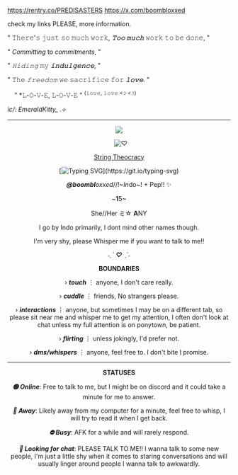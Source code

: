 
‎https://rentry.co/PREDISASTERS  ‎   ‎  ‎  ‎   ‎  ‎  ‎   ‎  ‎  ‎   ‎  ‎  ‎   ‎  ‎  ‎   ‎  ‎  ‎   ‎ ‎   ‎  ‎  ‎   ‎  ‎  ‎   ‎  ‎  ‎   ‎  ‎  ‎   ‎  ‎  ‎   ‎  ‎  ‎   ‎  ‎   ‎  ‎   ‎  ‎  ‎   ‎  ‎  ‎   ‎  ‎  ‎   ‎  ‎  ‎   ‎  ‎  ‎   ‎  ‎  ‎   ‎  ‎  ‎   ‎  ‎  ‎   ‎  ‎  ‎   ‎  ‎  ‎   ‎  ‎  ‎   ‎  ‎  ‎   ‎  ‎  ‎   ‎  ‎  ‎   ‎  ‎  ‎   ‎  ‎  ‎   ‎  ‎  ‎   ‎  ‎  ‎   ‎  ‎  ‎   ‎  ‎  ‎   ‎  ‎  ‎   ‎  ‎   ‎  ‎  ‎   ‎  ‎  ‎    ‎   ‎  ‎  ‎   ‎  ‎  ‎   ‎  ‎  ‎   ‎  ‎  ‎   ‎  ‎ ‎  ‎  ‎  ‎‎ ‎‎ https://x.com/boombloxxed

 check my links PLEASE, more information.
 ‎   ‎  ‎  ‎   ‎  ‎  ‎   ‎  ‎  ‎   ‎  ‎  ‎   ‎  ‎  ‎   ‎  ‎  ‎   ‎  ‎ 

" 𝚃𝚑𝚎𝚛𝚎'𝚜 𝚓𝚞𝚜𝚝 𝚜𝚘 𝚖𝚞𝚌𝚑 𝚠𝚘𝚛𝚔, ***𝚃𝚘𝚘 𝚖𝚞𝚌𝚑*** 𝚠𝚘𝚛𝚔 𝚝𝚘 𝚋𝚎 𝚍𝚘𝚗𝚎, "

 ‎" *Committing* to *commitments*, "

 " *𝙷𝚒𝚍𝚒𝚗𝚐* 𝚖𝚢 ***𝚒𝚗𝚍𝚞𝚕𝚐𝚎𝚗𝚌𝚎***, "
 ‎ ‎ ‎ ‎ ‎  ‎   ‎  ‎ ‎ ‎ ‎ ‎  ‎   ‎  ‎ ‎ ‎ ‎ ‎  ‎   ‎  ‎ ‎ ‎ ‎ ‎  ‎   ‎  ‎ ‎ ‎ ‎ ‎ ‎ ‎  ‎   ‎  ‎ ‎ ‎ ‎ ‎  ‎   ‎  ‎ ‎ ‎ ‎ ‎   ‎ ‎ ‎ ‎ ‎  ‎   ‎  ‎ ‎ ‎ ‎ ‎  ‎   ‎  ‎ ‎ ‎ ‎ ‎  ‎   ‎ ‎   ‎  ‎ ‎ ‎ ‎ ‎  ‎   ‎  ‎ ‎ ‎  ‎   ‎  ‎ ‎ ‎ ‎ ‎  ‎   ‎  ‎ ‎ ‎ ‎ ‎ ‎ ‎ ‎ ‎  ‎   ‎  ‎ ‎ ‎ ‎ ‎  ‎   ‎  ‎  ‎   ‎  ‎ ‎ ‎ ‎ ‎  ‎   ‎  ‎  ‎   ‎  ‎   ‎  ‎  ‎   ‎  ‎  ‎   ‎  ‎  ‎ ‎ ‎ ‎ ‎  ‎   ‎    ‎   ‎  ‎ ‎   ‎ ‎   ‎  ‎  ‎   ‎  ‎  
 
 " 𝚃𝚑𝚎 *𝚏𝚛𝚎𝚎𝚍𝚘𝚖* 𝚠𝚎 𝚜𝚊𝚌𝚛𝚒𝚏𝚒𝚌𝚎 𝚏𝚘𝚛 ***𝚕𝚘𝚟𝚎***. "

  ‎ ‎ ‎ ‎ ‎" *𝙻-𝙾-𝚅-𝙴, 𝙻-𝙾-𝚅-𝙴 " <sup>(𝚕𝚘𝚟𝚎, 𝚕𝚘𝚟𝚎 <𝟹 <𝟹)</sup>

‎*ic/: EmeraldKitty_ .⟡*
***
 <div align="center">

 ![](https://komarev.com/ghpvc/?username=your-github-username&style=plastic&color=yellow&label=Receptions.)
  
 ‎  ‎  ![♡](https://media1.tenor.com/m/1nnU0vlyn0MAAAAd/library-of-ruina.gif)

<a href="https://soundcloud.com/fugoairpods/mili-string-theocracy-library-of-ruina-theme-song?utm_source=clipboard&utm_medium=text&utm_campaign=social_sharing" class="sc-player">String Theocracy</a>

[![Typing SVG](https://readme-typing-svg.demolab.com?font=Arita+BuriM&weight=100&size=19&duration=2000&color=F7CF67&center=true&vCenter=true&width=600&height=100&lines=Open+the+cur-tains%2C+Lights-on%2C;Don't+miss+a+moment+of+this+Experiment.;Oh%2C+the+book+is+strange%2C;Like+clockwork+orange%2C;Keep+your+eyes+buttered+till'+the+end.;Which+%22You%22+are+you+going+to+be%3F;(Hm-mm-mm);Inside+the+mirror+do+you+see+(Ha-ah);Someone+else+in+that+body%3F;Dance+for+me%E2%80%94;One+and+Two+and%2C;Three+and%2C;Turn+around%2C;Sit+like+a+doggy%2C;Till'+I+finish+my+read!;Cut+it+off%2C+cut+down+your+loss%2C;All+that+stubborn+loyalty+is+gonna+get+you+killed%2C;In+a+world+built+on+convenient+theories.;For+all+the+puppets+on+TV%2C;There+is+comfort+in+the+strings.;If+you're+gonna+control+me%2C;At+least+make+it+interesting%2C+theatrically~;How+does+it+feel+to+be+free%3F;(Hm-mm-mm);Why+don't+you+try+it+yourself%3F+(Ha-ah-ah);The+gate+opened+on+me%2C;So+i+leaped%E2%80%94;Down%2C+down%2C+and+down+I+go;I+tell+myself+I'm+a+tough+girl;Down%2C+down%2C+and+down+I+go%2C;I+could+never%2C+ever%2C+ever+touch+the+soil.;My+heart+goes+right%2C;My+head+goes+left%2C;And+end+up+on+your+bed.;(Huh-ah.);Sure%2C+I'll+be+your+marionette+;Here%2C+tug+on+my+thread;Spread+me+open+for+dolly+pink%2C+snow+white+artificial+beauty;%E2%80%94Maybe+we're+all+cold+machines;Stuffed+in+the+human+skin%2C;With+human+sins%2C;Sewed+up+by+the+gods+of+the+city;Cut+it+off%2C+you've+already+lost;All+that+precious+Bravery%2C;Is+gonna+get+you+hurt;In+a+world+that+feeds+on+the+minority;May+that+self-centered+belief+lead+you+to+peace;If+you're+gonna+replace+me%2C;At+least+have+the+audacity+to+kill+me+thoroughly~;When+does+it+end+for+me%3F;(Hm-mm-mm);I+think+I+am+done+with+everything%2C+(Ha-ah);Now+I'm+ready+to+leave;Dragging+out%2C;One+line%2C+Two+lines%2C+Three+lines%2C;Connect+our+hands%2C+When+I+no+longer+can+live+on+knowledge+alone;(You+gave+me+strength%2C);Hopeful+curiosity;(Maybe+there+are+still+happy+answers+left+for+my+discovery);What's+the+color+of+the+electric+sheep+you+see%3F;And+if+you+love+me%2C;Can+you+love+your+everything+too%2C;For+me..%3F)](https://git.io/typing-svg)

***‎@boombl****oxxed*//!~*In*do~! + Pep!! ✨

~**1**5~

She//Her ミ☆ **A**NY

I go by Indo primarily, I dont mind other names though.

‎‎I'm very shy, please Whisper me if you want to talk to me!!

*˗ˏˋ **♡** ˎˊ˗*
<div></div>


**BOUNDARIES**

› ***touch*** ⋮ anyone, I don't care really.

› ***cuddle*** ⋮ friends, No strangers please.

› ***interactions*** ⋮ anyone, but sometimes I may be on a different tab, so please sit near me and whisper me to get my attention, I often don't look at chat unless my full attention is on ponytown, be patient.

› ***flirting*** ⋮ unless jokingly, I'd prefer not.

› ***dms/whispers*** ⋮ anyone, feel free to. I don't bite I promise.

***
**STATUSES**

***🟢 Online***:
Free to talk to me, but I might be on discord and it could take a minute for me to answer.

***🌙 Away***:
Likely away from my computer for a minute, feel free to whisp, I will try to read it when I get back.

***⛔ Busy***:
AFK for a while and will rarely respond.

***💬 Looking for chat***:
PLEASE TALK TO ME!! I wanna talk to some new people, I'm just a little shy when it comes to staring conversations and will usually linger around people I wanna talk to awkwardly.
